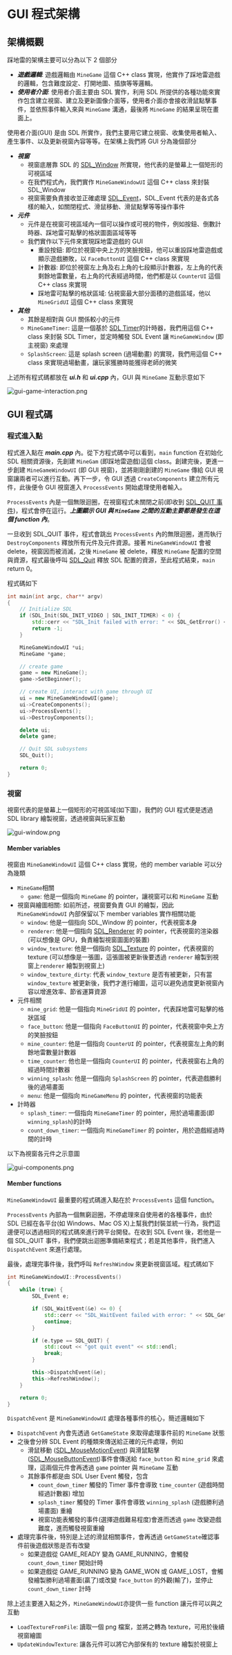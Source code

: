 
# GUI 程式架構

## 架構概觀

踩地雷的架構主要可以分為以下 2 個部分

* ***遊戲邏輯***: 遊戲邏輯由 `MineGame` 這個 C++ class  實現，他實作了踩地雷遊戲的邏輯，包含難度設定、打開地圖、插旗等等邏輯。
* ***使用者介面***: 使用者介面主要由 SDL 實作，利用 SDL 所提供的各種功能來實作包含建立視窗、建立及更新圖像介面等，使用者介面亦會接收滑鼠點擊事件，並依照事件輸入來與 `MineGame` 溝通，最後將 `MineGame` 的結果呈現在畫面上。

使用者介面(GUI) 是由 SDL 所實作，我們主要用它建立視窗、收集使用者輸入、產生事件、以及更新視窗內容等等。在架構上我們將 GUI 分為幾個部分
* ***視窗***
  * 視窗底層靠 SDL 的 [SDL_Window](https://wiki.libsdl.org/SDL2/SDL_Window) 所實現，他代表的是螢幕上一個矩形的可視區域
  * 在我們程式內，我們實作 `MineGameWindowUI` 這個 C++ class 來封裝 SDL_Window
  * 視窗需要負責接收並正確處理 [SDL_Event](https://wiki.libsdl.org/SDL2/SDL_Event)，SDL_Event 代表的是各式各樣的輸入，如關閉程式、滑鼠移動、滑鼠點擊等等操作事件
* ***元件***
  * 元件是在視窗可視區域內一個可以操作或可視的物件，例如按鈕、倒數計時器、踩地雷可點擊的格狀圖面區域等等
  * 我們實作以下元件來實現踩地雷遊戲的 GUI
    * 重設按鈕: 即位於視窗中央上方的笑臉按鈕，他可以重設踩地雷遊戲或顯示遊戲勝敗，以 `FaceButtonUI` 這個 C++ class 來實現
    * 計數器: 即位於視窗左上角及右上角的七段顯示計數器，左上角的代表剩餘地雷數量，右上角的代表經過時間，他們都是以 `CounterUI` 這個 C++ class 來實現
    * 踩地雷可點擊的格狀區域: 佔視窗最大部分面積的遊戲區域，他以 `MineGridUI` 這個 C++ class 來實現
* ***其他***
  * 其餘是相對與 GUI 關係較小的元件
  * `MineGameTimer`: 這是一個基於 [SDL Timer](https://wiki.libsdl.org/SDL2/SDL_AddTimer)的計時器，我們用這個 C++ class 來封裝 SDL Timer，並定時觸發 SDL Event 讓 ```MineGameWindow``` (即主視窗) 來處理
  * `SplashScreen`: 這是 splash screen (過場動畫) 的實現，我們用這個 C++ class 來實現過場動畫，讓玩家獲勝時能獲得老師的微笑

上述所有程式碼都放在 ***ui.h*** 和 ***ui.cpp*** 內，GUI 與 `MineGame` 互動示意如下

![gui-game-interaction.png](https://github.com/Lizzychu/minesweeper/blob/master/doc/images/gui-game-interaction.png)

## GUI 程式碼

### 程式進入點

程式進入點在 ***main.cpp*** 內。從下方程式碼中可以看到，`main` function 在初始化 SDL 相關資源後，先創建 `MineGam` (即踩地雷遊戲)這個 class。創建完後，更進一步創建 `MineGameWindowUI` (即 GUI 視窗)，並將剛剛創建的 `MineGame` 傳給 GUI 視窗讓兩者可以進行互動。再下一步，令 GUI 透過 `CreateComponents` 建立所有元件，此後便令 GUI 視窗進入 `ProcessEvents` 開始處理使用者輸入。

`ProcessEvents` 內是一個無限迴圈，在視窗程式未關閉之前(即收到 [SDL_QUIT 事件](https://wiki.libsdl.org/SDL2/SDL_EventType))，程式會停在這行。***上圖顯示 GUI 與 `MineGame` 之間的互動主要都是發生在這個 function 內***。

一旦收到 SDL_QUIT 事件，程式會跳出 `ProcessEvents` 內的無限迴圈，進而執行 `DestroyComponents` 釋放所有元件及元件資源。接著 `MineGameWindowUI` 會被 delete，視窗因而被消滅，之後 `MineGame` 被 delete，釋放 `MineGame` 配置的空間與資源，程式最後呼叫 [SDL_Quit](https://wiki.libsdl.org/SDL2/SDL_Quit) 釋放 SDL 配置的資源，至此程式結束，`main` return 0。

程式碼如下

```C++
int main(int argc, char** argv)
{
    // Initialize SDL
    if (SDL_Init(SDL_INIT_VIDEO | SDL_INIT_TIMER) < 0) {
        std::cerr << "SDL_Init failed with error: " << SDL_GetError() << std::endl;
        return -1;
    }

    MineGameWindowUI *ui;
    MineGame *game;

    // create game
    game = new MineGame();
    game->SetBeginner();

    // create UI, interact with game through UI
    ui = new MineGameWindowUI(game);
    ui->CreateComponents();
    ui->ProcessEvents();
    ui->DestroyComponents();

    delete ui;
    delete game;

    // Quit SDL subsystems
    SDL_Quit();

    return 0;
}
```
### 視窗

視窗代表的是螢幕上一個矩形的可視區域(如下圖)，我們的 GUI 程式便是透過 SDL library 繪製視窗，透過視窗與玩家互動

![gui-window.png](https://github.com/Lizzychu/minesweeper/blob/master/doc/images/gui-window.png)

#### Member variables
視窗由 `MineGameWindowUI` 這個 C++ class 實現，他的 member variable 可以分為幾類
 * `MineGame`相關
   * `game`: 他是一個指向 `MineGame` 的 pointer，讓視窗可以和 `MineGame` 互動
 * 視窗與繪圖相關: 如前所述，視窗要負責 GUI 的繪製，因此 `MineGameWindowUI` 內部保留以下 member variables 實作相關功能
   * `window`: 他是一個指向 SDL_Window 的 pointer，代表視窗本身
   * `renderer`: 他是一個指向 [SDL_Renderer](https://wiki.libsdl.org/SDL2/SDL_Renderer) 的 pointer，代表視窗的渲染器 (可以想像是 GPU，負責繪製視窗圖面的裝置)
   * `window_texture`: 他是一個指向 [SDL_Texture](https://wiki.libsdl.org/SDL2/SDL_Texture) 的 pointer，代表視窗的 texture (可以想像是一張圖，這張圖被更新後要透過 `renderer` 繪製到視窗上`renderer` 繪製到視窗上)
   * `window_texture_dirty`: 代表 `window_texture` 是否有被更新，只有當 `window_texture` 被更新後，我們才進行繪圖，這可以避免過度更新視窗內容以增進效率、節省運算資源
 * 元件相關
   * `mine_grid`: 他是一個指向 `MineGridUI` 的 pointer，代表踩地雷可點擊的格狀區域
   * `face_button`: 他是一個指向 `FaceButtonUI` 的 pointer，代表視窗中央上方的笑臉按鈕
   * `mine_counter`: 他是一個指向 `CounterUI` 的 pointer，代表視窗左上角的剩餘地雷數量計數器
   * `time_counter`: 他也是一個指向 `CounterUI` 的 pointer，代表視窗右上角的經過時間計數器
   * `winning_splash`: 他是一個指向 `SplashScreen` 的 pointer，代表遊戲勝利後的過場畫面
   * `menu`: 他是一個指向 `MineGameMenu` 的 pointer，代表視窗的功能表
 * 計時器
   * `splash_timer`: 一個指向 `MineGameTimer` 的 pointer，用於過場畫面(即 `winning_splash`)的計時
   * `count_down_timer`: 一個指向 `MineGameTimer` 的 pointer，用於遊戲經過時間的計時

以下為視窗各元件之示意圖

![gui-components.png](https://github.com/Lizzychu/minesweeper/blob/master/doc/images/gui-components.png)

#### Member functions

`MineGameWindowUI` 最重要的程式碼進入點在於 `ProcessEvents` 這個 function。

`ProcessEvents` 內部為一個無窮迴圈，不停處理來自使用者的各種事件，由於 SDL 已經在各平台(如 Windows、Mac OS X)上幫我們封裝並統一行為，我們這邊便可以透過相同的程式碼來進行跨平台開發。在收到 SDL Event 後，若他是一個 SDL_QUIT 事件，我們便跳出迴圈準備結束程式；若是其他事件，我們進入 `DispatchEvent` 來進行處理。

最後，處理完事件後，我們呼叫 `RefreshWindow` 來更新視窗區域。程式碼如下

```C++
int MineGameWindowUI::ProcessEvents()
{
    while (true) {
        SDL_Event e; 

        if (SDL_WaitEvent(&e) <= 0) {
            std::cerr << "SDL_WaitEvent failed with error: " << SDL_GetError() << std::endl;
            continue;
        }

        if (e.type == SDL_QUIT) {
            std::cout << "got quit event" << std::endl;
            break;
        }

        this->DispatchEvent(&e);
        this->RefreshWindow();
    }

    return 0;
}
```

`DispatchEvent` 是 `MineGameWindowUI` 處理各種事件的核心，簡述邏輯如下
 * `DispatchEvent` 內會先透過 `GetGameState` 來取得處理事件前的 `MineGame` 狀態
 * 之後會分辨 SDL Event 的種類來傳送給正確的元件處理，例如
   * 滑鼠移動 ([SDL_MouseMotionEvent](https://wiki.libsdl.org/SDL2/SDL_MouseMotionEvent)) 與滑鼠點擊 ([SDL_MouseButtonEvent](https://wiki.libsdl.org/SDL2/SDL_MouseButtonEvent))事件會傳送給 `face_button` 和 `mine_grid` 來處理，這兩個元件會再透過 `game` pointer 與 `MineGame` 互動
   * 其餘事件都是由 SDL User Event 觸發，包含
     * `count_down_timer` 觸發的 Timer 事件會導致 `time_counter` (遊戲時間經過計數器) 增加
     * `splash_timer` 觸發的 Timer 事件會導致 `winning_splash` (遊戲勝利過場畫面) 重繪
     * 視窗功能表觸發的事件(選擇遊戲難易程度)會進而透過 `game` 改變遊戲難度，進而觸發視窗重繪
 * 處理完事件後，特別是上述的滑鼠相關事件，會再透過 `GetGameState`確認事件前後遊戲狀態是否有改變
   * 如果遊戲從 GAME_READY 變為 GAME_RUNNING，會觸發 `count_down_timer` 開始計時
   * 如果遊戲從 GAME_RUNNING 變為 GAME_WON 或 GAME_LOST，會觸發繪製勝利過場畫面(贏了)或改變 `face_button` 的外觀(輸了)，並停止 `count_down_timer` 計時

除上述主要進入點之外，`MineGameWindowUI`亦提供一些 function 讓元件可以與之互動
 * `LoadTextureFromFile`: 讀取一個 png 檔案，並將之轉為 texture，可用於後續視窗繪圖
 * `UpdateWindowTexture`: 讓各元件可以將它內部保有的 texture 繪製於視窗上





